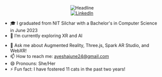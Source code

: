 <!-- ### Hi there 👋 -->

<!--
**n-ay/n-ay** is a ✨ _special_ ✨ repository because its `README.md` (this file) appears on your GitHub profile.
Here are some ideas to get you started:
-->
<div align=center>
  <img src="https://readme-typing-svg.herokuapp.com?color=%236FDA44&size=32&center=true&vCenter=true&width=600&height=50&lines=Hi+there+I'm+Ayesha+%F0%9F%91%8B;" alt="Headline" />
</div>


<div align=center>
        <a href="https://www.linkedin.com/in/ayesha-nasim/"><img src="https://img.shields.io/badge/Linkedin-0077b5?style=flat&logo=linkedin" alt="LinkedIn" /></a>
</div>

<!--- - 🔭 I’m currently working on -->
- 🎓 I graduated from NIT Silchar with a Bachelor's in Computer Science in June 2023 
- 🌱 I’m currently exploring XR and AI
<!--- 👯 I’m looking to collaborate on ...-->
- 💬 Ask me about Augmented Reality, Three.js, Spark AR Studio, and WebXR!
- 📫 How to reach me: ayeshajune24@gmail.com
- 😄 Pronouns: She/Her
- ⚡ Fun fact: I have fostered 11 cats in the past two years!
